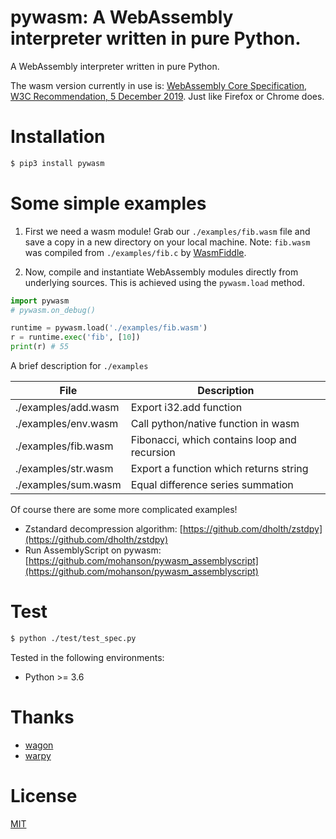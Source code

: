 # pywasm: A WebAssembly interpreter written in pure Python.

A WebAssembly interpreter written in pure Python.

The wasm version currently in use is: [WebAssembly Core Specification, W3C Recommendation, 5 December 2019](https://www.w3.org/TR/wasm-core-1/). Just like Firefox or Chrome does.

# Installation

```sh
$ pip3 install pywasm
```

# Some simple examples

1. First we need a wasm module! Grab our `./examples/fib.wasm` file and save a copy in a new directory on your local machine. Note: `fib.wasm` was compiled from `./examples/fib.c` by [WasmFiddle](https://wasdk.github.io/WasmFiddle/).

2. Now, compile and instantiate WebAssembly modules directly from underlying sources. This is achieved using the `pywasm.load` method.

```py
import pywasm
# pywasm.on_debug()

runtime = pywasm.load('./examples/fib.wasm')
r = runtime.exec('fib', [10])
print(r) # 55
```

A brief description for `./examples`

| File                | Description                                  |
|---------------------|----------------------------------------------|
| ./examples/add.wasm | Export i32.add function                      |
| ./examples/env.wasm | Call python/native function in wasm          |
| ./examples/fib.wasm | Fibonacci, which contains loop and recursion |
| ./examples/str.wasm | Export a function which returns string       |
| ./examples/sum.wasm | Equal difference series summation            |

Of course there are some more complicated examples!

- Zstandard decompression algorithm: [https://github.com/dholth/zstdpy](https://github.com/dholth/zstdpy)
- Run AssemblyScript on pywasm: [https://github.com/mohanson/pywasm_assemblyscript](https://github.com/mohanson/pywasm_assemblyscript)

# Test

```sh
$ python ./test/test_spec.py
```

Tested in the following environments:

- Python >= 3.6

# Thanks

- [wagon](https://github.com/go-interpreter/wagon)
- [warpy](https://github.com/kanaka/warpy)

# License

[MIT](./LICENSE)

